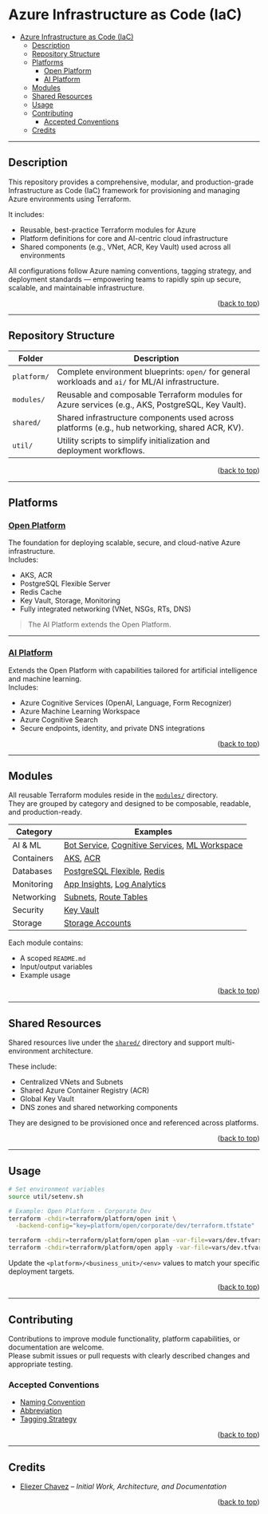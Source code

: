 <a name="readme-top"></a>

# Azure Infrastructure as Code (IaC)

- [Azure Infrastructure as Code (IaC)](#azure-infrastructure-as-code-iac)
  - [Description](#description)
  - [Repository Structure](#repository-structure)
  - [Platforms](#platforms)
    - [Open Platform](#open-platform)
    - [AI Platform](#ai-platform)
  - [Modules](#modules)
  - [Shared Resources](#shared-resources)
  - [Usage](#usage)
  - [Contributing](#contributing)
    - [Accepted Conventions](#accepted-conventions)
  - [Credits](#credits)

---

## Description

This repository provides a comprehensive, modular, and production-grade Infrastructure as Code (IaC) framework for provisioning and managing Azure environments using Terraform.

It includes:
- Reusable, best-practice Terraform modules for Azure
- Platform definitions for core and AI-centric cloud infrastructure
- Shared components (e.g., VNet, ACR, Key Vault) used across all environments

All configurations follow Azure naming conventions, tagging strategy, and deployment standards — empowering teams to rapidly spin up secure, scalable, and maintainable infrastructure.

<p align="right">(<a href="#readme-top">back to top</a>)</p>

---

## Repository Structure

| Folder            | Description                                                                                        |
|-------------------|----------------------------------------------------------------------------------------------------|
| `platform/`       | Complete environment blueprints: `open/` for general workloads and `ai/` for ML/AI infrastructure. |
| `modules/`        | Reusable and composable Terraform modules for Azure services (e.g., AKS, PostgreSQL, Key Vault).   |
| `shared/`         | Shared infrastructure components used across platforms (e.g., hub networking, shared ACR, KV).     |
| `util/`           | Utility scripts to simplify initialization and deployment workflows.                               |

<p align="right">(<a href="#readme-top">back to top</a>)</p>

---

## Platforms

### [Open Platform](./platform/open/)

The foundation for deploying scalable, secure, and cloud-native Azure infrastructure.  
Includes:
- AKS, ACR
- PostgreSQL Flexible Server
- Redis Cache
- Key Vault, Storage, Monitoring
- Fully integrated networking (VNet, NSGs, RTs, DNS)

> The AI Platform extends the Open Platform.

---

### [AI Platform](./platform/ai/)

Extends the Open Platform with capabilities tailored for artificial intelligence and machine learning.  
Includes:
- Azure Cognitive Services (OpenAI, Language, Form Recognizer)
- Azure Machine Learning Workspace
- Azure Cognitive Search
- Secure endpoints, identity, and private DNS integrations

<p align="right">(<a href="#readme-top">back to top</a>)</p>

---

## Modules

All reusable Terraform modules reside in the [`modules/`](./modules/) directory.  
They are grouped by category and designed to be composable, readable, and production-ready.

| Category       | Examples                                                                                                                    |
|----------------|-----------------------------------------------------------------------------------------------------------------------------|
| AI & ML        | [Bot Service](./modules/ai_ml/bot/), [Cognitive Services](./modules/ai_ml/cognitive/), [ML Workspace](./modules/ai_ml/mlw/) |
| Containers     | [AKS](./modules/containers/aks/), [ACR](./modules/containers/acr/)                                                          |
| Databases      | [PostgreSQL Flexible](./modules/databases/postgres_flexible_server/), [Redis](./modules/databases/redis_cache/)             |
| Monitoring     | [App Insights](./modules/mgmt/appi/), [Log Analytics](./modules/networking/log/)                                            |
| Networking     | [Subnets](./modules/networking/subnet/), [Route Tables](./modules/networking/route_table/)                                  |
| Security       | [Key Vault](./modules/security/key_vault/)                                                                                  |
| Storage        | [Storage Accounts](./modules/storage/storage_account/)                                                                      |

Each module contains:
- A scoped `README.md`
- Input/output variables
- Example usage

<p align="right">(<a href="#readme-top">back to top</a>)</p>

---

## Shared Resources

Shared resources live under the [`shared/`](./shared/) directory and support multi-environment architecture.

These include:
- Centralized VNets and Subnets
- Shared Azure Container Registry (ACR)
- Global Key Vault
- DNS zones and shared networking components

They are designed to be provisioned once and referenced across platforms.

<p align="right">(<a href="#readme-top">back to top</a>)</p>

---

## Usage

```bash
# Set environment variables
source util/setenv.sh

# Example: Open Platform - Corporate Dev
terraform -chdir=terraform/platform/open init \
  -backend-config="key=platform/open/corporate/dev/terraform.tfstate"

terraform -chdir=terraform/platform/open plan -var-file=vars/dev.tfvars
terraform -chdir=terraform/platform/open apply -var-file=vars/dev.tfvars -auto-approve
```

Update the `<platform>/<business_unit>/<env>` values to match your specific deployment targets.

<p align="right">(<a href="#readme-top">back to top</a>)</p>

---

## Contributing

Contributions to improve module functionality, platform capabilities, or documentation are welcome.  
Please submit issues or pull requests with clearly described changes and appropriate testing.

### Accepted Conventions

- [Naming Convention](https://learn.microsoft.com/en-us/azure/cloud-adoption-framework/ready/azure-best-practices/resource-naming)
- [Abbreviation](https://learn.microsoft.com/en-us/azure/cloud-adoption-framework/ready/azure-best-practices/resource-abbreviations)
- [Tagging Strategy](https://learn.microsoft.com/en-us/azure/cloud-adoption-framework/ready/azure-best-practices/resource-tagging)

<p align="right">(<a href="#readme-top">back to top</a>)</p>

---

## Credits

- [Eliezer Chavez](https://github.com/eliezerchavez) – _Initial Work, Architecture, and Documentation_

<p align="right">(<a href="#readme-top">back to top</a>)</p>
